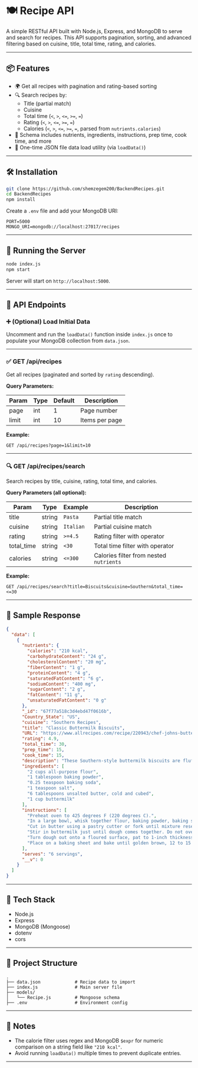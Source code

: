 # 🍽️ Recipe API

A simple RESTful API built with Node.js, Express, and MongoDB to serve and search for recipes. This API supports pagination, sorting, and advanced filtering based on cuisine, title, total time, rating, and calories.

---

## 📦 Features

- 🌍 Get all recipes with pagination and rating-based sorting
- 🔍 Search recipes by:
  - Title (partial match)
  - Cuisine
  - Total time (`<`, `>`, `<=`, `>=`, `=`)
  - Rating (`<`, `>`, `<=`, `>=`, `=`)
  - Calories (`<`, `>`, `<=`, `>=`, `=`, parsed from `nutrients.calories`)
- 🧾 Schema includes nutrients, ingredients, instructions, prep time, cook time, and more
- 🔁 One-time JSON file data load utility (via `loadData()`)

---

## 🛠️ Installation

```bash
git clone https://github.com/shemzegem200/BackendRecipes.git
cd BackendRecipes
npm install
```

Create a `.env` file and add your MongoDB URI:

```env
PORT=5000
MONGO_URI=mongodb://localhost:27017/recipes
```

---

## 🚀 Running the Server

```bash
node index.js
npm start
```

Server will start on `http://localhost:5000`.

---

## 🍳 API Endpoints

### ➕ (Optional) Load Initial Data

Uncomment and run the `loadData()` function inside `index.js` once to populate your MongoDB collection from `data.json`.

---

### ✅ GET /api/recipes

Get all recipes (paginated and sorted by `rating` descending).

**Query Parameters:**

| Param | Type | Default | Description |
|-------|------|---------|-------------|
| page  | int  | 1       | Page number |
| limit | int  | 10      | Items per page |

**Example:**

```http
GET /api/recipes?page=1&limit=10
```

---

### 🔍 GET /api/recipes/search

Search recipes by title, cuisine, rating, total time, and calories.

**Query Parameters (all optional):**

| Param      | Type   | Example         | Description                             |
|------------|--------|------------------|-----------------------------------------|
| title      | string | `Pasta`         | Partial title match                     |
| cuisine    | string | `Italian`       | Partial cuisine match                   |
| rating     | string | `>=4.5`         | Rating filter with operator             |
| total_time | string | `<30`           | Total time filter with operator         |
| calories   | string | `<=300`         | Calories filter from nested `nutrients` |

**Example:**

```http
GET /api/recipes/search?title=Biscuits&cuisine=Southern&total_time=<=30
```

---

## 📄 Sample Response

```json
{
  "data": [
    {
      "nutrients": {
        "calories": "210 kcal",
        "carbohydrateContent": "24 g",
        "cholesterolContent": "20 mg",
        "fiberContent": "1 g",
        "proteinContent": "4 g",
        "saturatedFatContent": "6 g",
        "sodiumContent": "400 mg",
        "sugarContent": "2 g",
        "fatContent": "11 g",
        "unsaturatedFatContent": "0 g"
      },
      "_id": "67f77a518c3d4ebd47f0616b",
      "Country_State": "US",
      "cuisine": "Southern Recipes",
      "title": "Classic Buttermilk Biscuits",
      "URL": "https://www.allrecipes.com/recipe/220943/chef-johns-buttermilk-biscuits/",
      "rating": 4.9,
      "total_time": 30,
      "prep_time": 15,
      "cook_time": 15,
      "description": "These Southern-style buttermilk biscuits are fluffy and buttery with a golden crust — perfect with gravy or jam.",
      "ingredients": [
        "2 cups all-purpose flour",
        "1 tablespoon baking powder",
        "0.25 teaspoon baking soda",
        "1 teaspoon salt",
        "6 tablespoons unsalted butter, cold and cubed",
        "1 cup buttermilk"
      ],
      "instructions": [
        "Preheat oven to 425 degrees F (220 degrees C).",
        "In a large bowl, whisk together flour, baking powder, baking soda, and salt.",
        "Cut in butter using a pastry cutter or fork until mixture resembles coarse crumbs.",
        "Stir in buttermilk just until dough comes together. Do not overmix.",
        "Turn dough out onto a floured surface, pat to 1-inch thickness, and cut into rounds.",
        "Place on a baking sheet and bake until golden brown, 12 to 15 minutes."
      ],
      "serves": "6 servings",
      "__v": 0
    }
  ]
}
```

---

## 🧠 Tech Stack

- Node.js
- Express
- MongoDB (Mongoose)
- dotenv
- cors

---

## 📂 Project Structure

```
.
├── data.json             # Recipe data to import
├── index.js              # Main server file
├── models/
│   └── Recipe.js         # Mongoose schema
├── .env                  # Environment config
```

---

## 📌 Notes

- The calorie filter uses regex and MongoDB `$expr` for numeric comparison on a string field like `"210 kcal"`.
- Avoid running `loadData()` multiple times to prevent duplicate entries.

---
